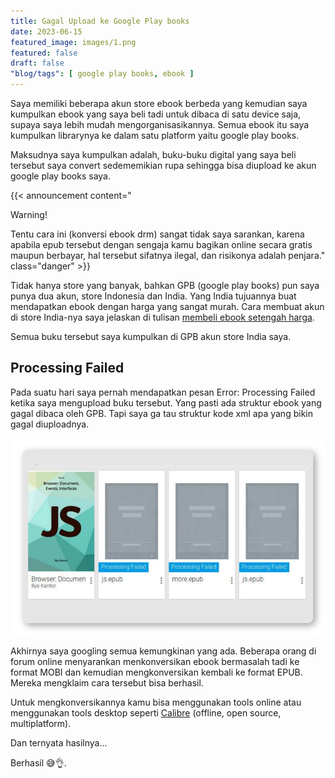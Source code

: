 ```yaml
---
title: Gagal Upload ke Google Play books
date: 2023-06-15
featured_image: images/1.png
featured: false
draft: false
"blog/tags": [ google play books, ebook ]
---
```


Saya memiliki beberapa akun store ebook berbeda yang kemudian saya kumpulkan ebook yang saya beli tadi untuk dibaca di satu device saja, supaya saya lebih mudah mengorganisasikannya. Semua ebook itu saya kumpulkan librarynya ke dalam satu platform yaitu google play books.

Maksudnya saya kumpulkan adalah, buku-buku digital yang saya beli tersebut saya convert sedememikian rupa sehingga bisa diupload ke akun google play books saya.

{{< announcement content="<p class='title'>Warning!</p>Tentu cara ini (konversi ebook drm) sangat tidak saya sarankan, karena apabila epub tersebut dengan sengaja kamu bagikan online secara gratis maupun berbayar, hal tersebut sifatnya ilegal, dan risikonya adalah penjara." class="danger" >}}

Tidak hanya store yang banyak, bahkan GPB (google play books) pun saya punya dua akun, store Indonesia dan India. Yang India tujuannya buat mendapatkan ebook dengan harga yang sangat murah. Cara membuat akun di store India-nya saya jelaskan di tulisan [membeli ebook setengah harga](/blog/membeli-ebook-setengah-harga).

Semua buku tersebut saya kumpulkan di GPB akun store India saya.

## Processing Failed

Pada suatu hari saya pernah mendapatkan pesan Error: Processing Failed ketika saya mengupload buku tersebut. Yang pasti ada struktur ebook yang gagal dibaca oleh GPB. Tapi saya ga tau struktur kode xml apa yang bikin gagal diuploadnya.

![](images/1.png)

Akhirnya saya googling semua kemungkinan yang ada. Beberapa orang di forum online menyarankan menkonversikan ebook bermasalah tadi ke format MOBI dan kemudian mengkonversikan kembali ke format EPUB. Mereka mengklaim cara tersebut bisa berhasil.

Untuk mengkonversikannya kamu bisa menggunakan tools online atau menggunakan tools desktop seperti [Calibre](https://calibre-ebook.com/) (offline, open source, multiplatform).

Dan ternyata hasilnya…

Berhasil 😅👌.